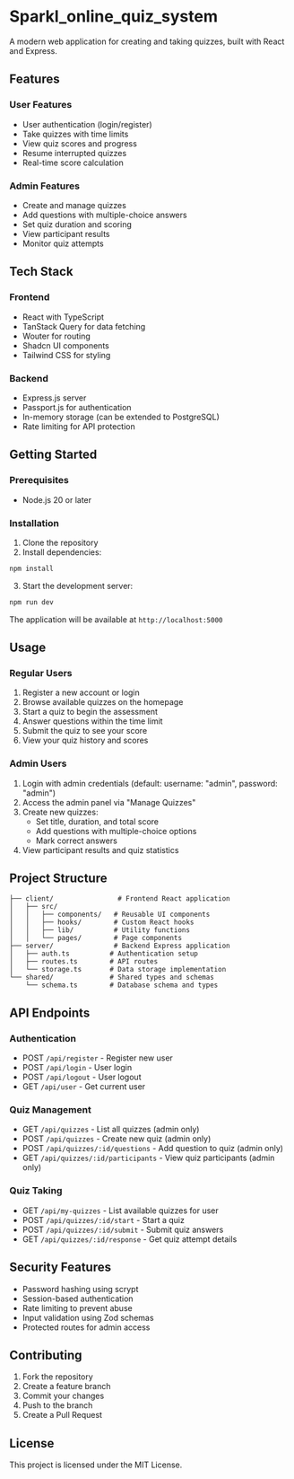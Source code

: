 # Sparkl_online_quiz_system

A modern web application for creating and taking quizzes, built with React and Express.

## Features

### User Features
- User authentication (login/register)
- Take quizzes with time limits
- View quiz scores and progress
- Resume interrupted quizzes
- Real-time score calculation

### Admin Features
- Create and manage quizzes
- Add questions with multiple-choice answers
- Set quiz duration and scoring
- View participant results
- Monitor quiz attempts

## Tech Stack

### Frontend
- React with TypeScript
- TanStack Query for data fetching
- Wouter for routing
- Shadcn UI components
- Tailwind CSS for styling

### Backend
- Express.js server
- Passport.js for authentication
- In-memory storage (can be extended to PostgreSQL)
- Rate limiting for API protection

## Getting Started

### Prerequisites
- Node.js 20 or later

### Installation

1. Clone the repository
2. Install dependencies:
```bash
npm install
```

3. Start the development server:
```bash
npm run dev
```

The application will be available at `http://localhost:5000`

## Usage

### Regular Users
1. Register a new account or login
2. Browse available quizzes on the homepage
3. Start a quiz to begin the assessment
4. Answer questions within the time limit
5. Submit the quiz to see your score
6. View your quiz history and scores

### Admin Users
1. Login with admin credentials (default: username: "admin", password: "admin")
2. Access the admin panel via "Manage Quizzes"
3. Create new quizzes:
   - Set title, duration, and total score
   - Add questions with multiple-choice options
   - Mark correct answers
4. View participant results and quiz statistics

## Project Structure

```
├── client/                # Frontend React application
│   ├── src/
│   │   ├── components/   # Reusable UI components
│   │   ├── hooks/        # Custom React hooks
│   │   ├── lib/          # Utility functions
│   │   └── pages/        # Page components
├── server/               # Backend Express application
│   ├── auth.ts          # Authentication setup
│   ├── routes.ts        # API routes
│   └── storage.ts       # Data storage implementation
└── shared/              # Shared types and schemas
    └── schema.ts        # Database schema and types
```

## API Endpoints

### Authentication
- POST `/api/register` - Register new user
- POST `/api/login` - User login
- POST `/api/logout` - User logout
- GET `/api/user` - Get current user

### Quiz Management
- GET `/api/quizzes` - List all quizzes (admin only)
- POST `/api/quizzes` - Create new quiz (admin only)
- POST `/api/quizzes/:id/questions` - Add question to quiz (admin only)
- GET `/api/quizzes/:id/participants` - View quiz participants (admin only)

### Quiz Taking
- GET `/api/my-quizzes` - List available quizzes for user
- POST `/api/quizzes/:id/start` - Start a quiz
- POST `/api/quizzes/:id/submit` - Submit quiz answers
- GET `/api/quizzes/:id/response` - Get quiz attempt details

## Security Features
- Password hashing using scrypt
- Session-based authentication
- Rate limiting to prevent abuse
- Input validation using Zod schemas
- Protected routes for admin access

## Contributing
1. Fork the repository
2. Create a feature branch
3. Commit your changes
4. Push to the branch
5. Create a Pull Request

## License
This project is licensed under the MIT License.
